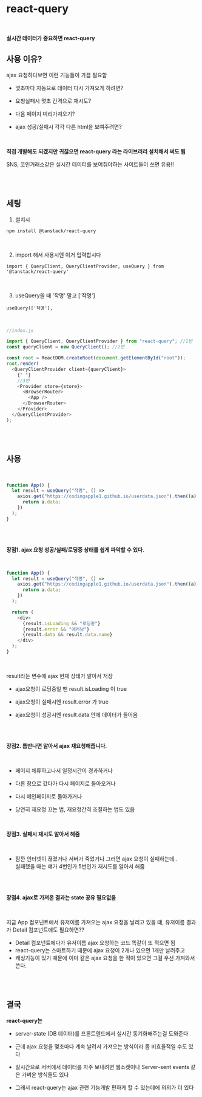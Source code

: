 # react-query

 <br />

**실시간 데이터가 중요하면 react-query**

## 사용 이유?

ajax 요청하다보면 이런 기능들이 가끔 필요함

- 몇초마다 자동으로 데이터 다시 가져오게 하려면?

- 요청실패시 몇초 간격으로 재시도?

- 다음 페이지 미리가져오기?

- ajax 성공/실패시 각각 다른 html을 보여주려면?

 <br />
 
**직접 개발해도 되겠지만 귀찮으면 react-query 라는 라이브러리 설치해서 써도 됨** <br />

SNS, 코인거래소같은 실시간 데이터를 보여줘야하는 사이트들이 쓰면 유용!!

<br />
<br />

## 세팅

1. 설치시

```shell
npm install @tanstack/react-query
```

<br />

2. import 해서 사용시엔 이거 입력합시다

```shell
import { QueryClient, QueryClientProvider, useQuery } from '@tanstack/react-query'
```

<br />

3. useQuery쓸 때 '작명' 말고 ['작명']

```shell
useQuery(['작명'],
```

<br />

```js
//index.js

import { QueryClient, QueryClientProvider } from "react-query"; //1번
const queryClient = new QueryClient(); //2번

const root = ReactDOM.createRoot(document.getElementById("root"));
root.render(
  <QueryClientProvider client={queryClient}>
    {" "}
    //3번
    <Provider store={store}>
      <BrowserRouter>
        <App />
      </BrowserRouter>
    </Provider>
  </QueryClientProvider>
);
```

<br />
<br />

## 사용

<br />

```js
function App() {
  let result = useQuery("작명", () =>
    axios.get("https://codingapple1.github.io/userdata.json").then((a) => {
      return a.data;
    })
  );
}
```

<br />
<br />

**장점1. ajax 요청 성공/실패/로딩중 상태를 쉽게 파악할 수 있다.**

<br />

```js
function App() {
  let result = useQuery("작명", () =>
    axios.get("https://codingapple1.github.io/userdata.json").then((a) => {
      return a.data;
    })
  );

  return (
    <div>
      {result.isLoading && "로딩중"}
      {result.error && "에러남"}
      {result.data && result.data.name}
    </div>
  );
}
```

<br />

result라는 변수에 ajax 현재 상태가 알아서 저장

- ajax요청이 로딩중일 땐 result.isLoading 이 true

- ajax요청이 실패시엔 result.error 가 true

- ajax요청이 성공시엔 result.data 안에 데이터가 들어옴

<br />
<br />

**장점2. 틈만나면 알아서 ajax 재요청해줍니다.**

<br />

- 페이지 체류하고나서 일정시간이 경과하거나

- 다른 창으로 갔다가 다시 페이지로 돌아오거나

- 다시 메인페이지로 돌아가거나

- 당연히 재요청 끄는 법, 재요청간격 조절하는 법도 있음

<br />

**장점3. 실패시 재시도 알아서 해줌**

<br />

- 잠깐 인터넷이 끊겼거나 서버가 죽었거나 그러면 ajax 요청이 실패하는데.. <br />
  실패했을 때는 얘가 4번인가 5번인가 재시도를 알아서 해줌

<br />
<br />

**장점4. ajax로 가져온 결과는 state 공유 필요없음**

<br />

지금 App 컴포넌트에서 유저이름 가져오는 ajax 요청을 날리고 있을 떄, 유저이름 결과가 Detail 컴포넌트에도 필요하면??

- Detail 컴포넌트에다가 유저이름 ajax 요청하는 코드 똑같이 또 적으면 됨
- react-query는 스마트하기 때문에 ajax 요청이 2개나 있으면 1개만 날려주고
- 캐싱기능이 있기 때문에 이미 같은 ajax 요청을 한 적이 있으면 그걸 우선 가져와서 쓴다.

<br />
<br />

## 결국

**react-query는**

- server-state (DB 데이터)를 프론트엔드에서 실시간 동기화해주는걸 도와준다

- 근데 ajax 요청을 몇초마다 계속 날려서 가져오는 방식이라 좀 비효율적일 수도 있다

- 실시간으로 서버에서 데이터를 자주 보내려면 웹소켓이나 Server-sent events 같은 가벼운 방식들도 있다

- 그래서 react-query는 ajax 관련 기능개발 편하게 할 수 있는데에 의의가 더 있다
